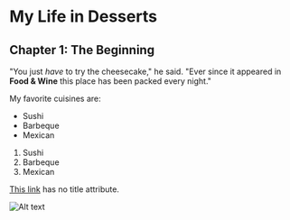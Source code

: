 # My Life in Desserts

## Chapter 1: The Beginning

"You just *have* to try the cheesecake," he said. "Ever since it appeared in
**Food & Wine** this place has been packed every night."

My favorite cuisines are:

* Sushi
* Barbeque
* Mexican

1. Sushi
2. Barbeque
3. Mexican

[This link](http://example.net/) has no title attribute.

![Alt text](/path/to/img.jpg 'Optional title')